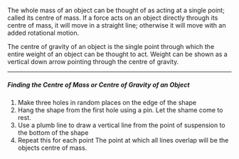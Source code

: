 The whole mass of an object can be thought of as acting at a single point; called its centre of mass.
If a force acts on an object directly through its centre of mass, it will move in a straight line; otherwise it will move with an added rotational motion.

The centre of gravity of an object is the single point through which the entire weight of an object can be thought to act. Weight can be shown as a vertical down arrow pointing through the centre of gravity.

___
##### Finding the Centre of Mass or Centre of Gravity of an Object
1) Make three holes in random places on the edge of the shape
2) Hang the shape from the first hole using a pin. Let the shame come to rest.
3) Use a plumb line to draw a vertical line from the point of suspension to the bottom of the shape
4) Repeat this for each point
The point at which all lines overlap will be the objects centre of mass.

